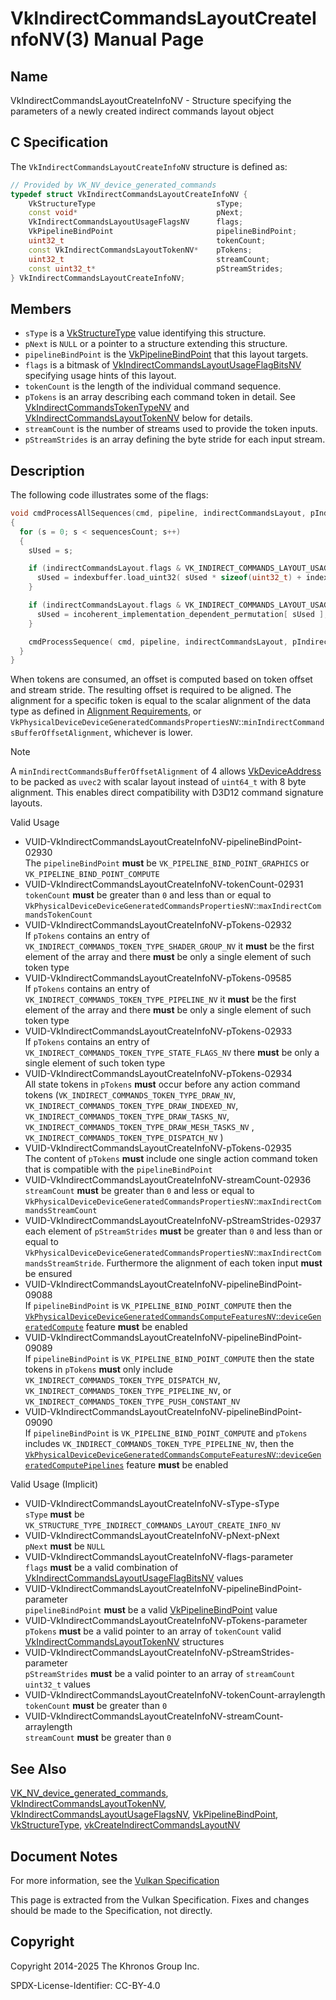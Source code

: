 # VkIndirectCommandsLayoutCreateInfoNV(3) Manual Page

## Name

VkIndirectCommandsLayoutCreateInfoNV - Structure specifying the parameters of a newly created indirect commands layout object



## [](#_c_specification)C Specification

The `VkIndirectCommandsLayoutCreateInfoNV` structure is defined as:

```c++
// Provided by VK_NV_device_generated_commands
typedef struct VkIndirectCommandsLayoutCreateInfoNV {
    VkStructureType                           sType;
    const void*                               pNext;
    VkIndirectCommandsLayoutUsageFlagsNV      flags;
    VkPipelineBindPoint                       pipelineBindPoint;
    uint32_t                                  tokenCount;
    const VkIndirectCommandsLayoutTokenNV*    pTokens;
    uint32_t                                  streamCount;
    const uint32_t*                           pStreamStrides;
} VkIndirectCommandsLayoutCreateInfoNV;
```

## [](#_members)Members

- `sType` is a [VkStructureType](https://registry.khronos.org/vulkan/specs/latest/man/html/VkStructureType.html) value identifying this structure.
- `pNext` is `NULL` or a pointer to a structure extending this structure.
- `pipelineBindPoint` is the [VkPipelineBindPoint](https://registry.khronos.org/vulkan/specs/latest/man/html/VkPipelineBindPoint.html) that this layout targets.
- `flags` is a bitmask of [VkIndirectCommandsLayoutUsageFlagBitsNV](https://registry.khronos.org/vulkan/specs/latest/man/html/VkIndirectCommandsLayoutUsageFlagBitsNV.html) specifying usage hints of this layout.
- `tokenCount` is the length of the individual command sequence.
- `pTokens` is an array describing each command token in detail. See [VkIndirectCommandsTokenTypeNV](https://registry.khronos.org/vulkan/specs/latest/man/html/VkIndirectCommandsTokenTypeNV.html) and [VkIndirectCommandsLayoutTokenNV](https://registry.khronos.org/vulkan/specs/latest/man/html/VkIndirectCommandsLayoutTokenNV.html) below for details.
- `streamCount` is the number of streams used to provide the token inputs.
- `pStreamStrides` is an array defining the byte stride for each input stream.

## [](#_description)Description

The following code illustrates some of the flags:

```c
void cmdProcessAllSequences(cmd, pipeline, indirectCommandsLayout, pIndirectCommandsTokens, sequencesCount, indexbuffer, indexbufferOffset)
{
  for (s = 0; s < sequencesCount; s++)
  {
    sUsed = s;

    if (indirectCommandsLayout.flags & VK_INDIRECT_COMMANDS_LAYOUT_USAGE_INDEXED_SEQUENCES_BIT_NV) {
      sUsed = indexbuffer.load_uint32( sUsed * sizeof(uint32_t) + indexbufferOffset);
    }

    if (indirectCommandsLayout.flags & VK_INDIRECT_COMMANDS_LAYOUT_USAGE_UNORDERED_SEQUENCES_BIT_NV) {
      sUsed = incoherent_implementation_dependent_permutation[ sUsed ];
    }

    cmdProcessSequence( cmd, pipeline, indirectCommandsLayout, pIndirectCommandsTokens, sUsed );
  }
}
```

When tokens are consumed, an offset is computed based on token offset and stream stride. The resulting offset is required to be aligned. The alignment for a specific token is equal to the scalar alignment of the data type as defined in [Alignment Requirements](https://registry.khronos.org/vulkan/specs/latest/html/vkspec.html#interfaces-alignment-requirements), or `VkPhysicalDeviceDeviceGeneratedCommandsPropertiesNV`::`minIndirectCommandsBufferOffsetAlignment`, whichever is lower.

Note

A `minIndirectCommandsBufferOffsetAlignment` of 4 allows [VkDeviceAddress](https://registry.khronos.org/vulkan/specs/latest/man/html/VkDeviceAddress.html) to be packed as `uvec2` with scalar layout instead of `uint64_t` with 8 byte alignment. This enables direct compatibility with D3D12 command signature layouts.

Valid Usage

- [](#VUID-VkIndirectCommandsLayoutCreateInfoNV-pipelineBindPoint-02930)VUID-VkIndirectCommandsLayoutCreateInfoNV-pipelineBindPoint-02930  
  The `pipelineBindPoint` **must** be `VK_PIPELINE_BIND_POINT_GRAPHICS` or `VK_PIPELINE_BIND_POINT_COMPUTE`
- [](#VUID-VkIndirectCommandsLayoutCreateInfoNV-tokenCount-02931)VUID-VkIndirectCommandsLayoutCreateInfoNV-tokenCount-02931  
  `tokenCount` **must** be greater than `0` and less than or equal to `VkPhysicalDeviceDeviceGeneratedCommandsPropertiesNV`::`maxIndirectCommandsTokenCount`
- [](#VUID-VkIndirectCommandsLayoutCreateInfoNV-pTokens-02932)VUID-VkIndirectCommandsLayoutCreateInfoNV-pTokens-02932  
  If `pTokens` contains an entry of `VK_INDIRECT_COMMANDS_TOKEN_TYPE_SHADER_GROUP_NV` it **must** be the first element of the array and there **must** be only a single element of such token type
- [](#VUID-VkIndirectCommandsLayoutCreateInfoNV-pTokens-09585)VUID-VkIndirectCommandsLayoutCreateInfoNV-pTokens-09585  
  If `pTokens` contains an entry of `VK_INDIRECT_COMMANDS_TOKEN_TYPE_PIPELINE_NV` it **must** be the first element of the array and there **must** be only a single element of such token type
- [](#VUID-VkIndirectCommandsLayoutCreateInfoNV-pTokens-02933)VUID-VkIndirectCommandsLayoutCreateInfoNV-pTokens-02933  
  If `pTokens` contains an entry of `VK_INDIRECT_COMMANDS_TOKEN_TYPE_STATE_FLAGS_NV` there **must** be only a single element of such token type
- [](#VUID-VkIndirectCommandsLayoutCreateInfoNV-pTokens-02934)VUID-VkIndirectCommandsLayoutCreateInfoNV-pTokens-02934  
  All state tokens in `pTokens` **must** occur before any action command tokens (`VK_INDIRECT_COMMANDS_TOKEN_TYPE_DRAW_NV`, `VK_INDIRECT_COMMANDS_TOKEN_TYPE_DRAW_INDEXED_NV`, `VK_INDIRECT_COMMANDS_TOKEN_TYPE_DRAW_TASKS_NV`, `VK_INDIRECT_COMMANDS_TOKEN_TYPE_DRAW_MESH_TASKS_NV` , `VK_INDIRECT_COMMANDS_TOKEN_TYPE_DISPATCH_NV` )
- [](#VUID-VkIndirectCommandsLayoutCreateInfoNV-pTokens-02935)VUID-VkIndirectCommandsLayoutCreateInfoNV-pTokens-02935  
  The content of `pTokens` **must** include one single action command token that is compatible with the `pipelineBindPoint`
- [](#VUID-VkIndirectCommandsLayoutCreateInfoNV-streamCount-02936)VUID-VkIndirectCommandsLayoutCreateInfoNV-streamCount-02936  
  `streamCount` **must** be greater than `0` and less or equal to `VkPhysicalDeviceDeviceGeneratedCommandsPropertiesNV`::`maxIndirectCommandsStreamCount`
- [](#VUID-VkIndirectCommandsLayoutCreateInfoNV-pStreamStrides-02937)VUID-VkIndirectCommandsLayoutCreateInfoNV-pStreamStrides-02937  
  each element of `pStreamStrides` **must** be greater than `0` and less than or equal to `VkPhysicalDeviceDeviceGeneratedCommandsPropertiesNV`::`maxIndirectCommandsStreamStride`. Furthermore the alignment of each token input **must** be ensured
- [](#VUID-VkIndirectCommandsLayoutCreateInfoNV-pipelineBindPoint-09088)VUID-VkIndirectCommandsLayoutCreateInfoNV-pipelineBindPoint-09088  
  If `pipelineBindPoint` is `VK_PIPELINE_BIND_POINT_COMPUTE` then the [`VkPhysicalDeviceDeviceGeneratedCommandsComputeFeaturesNV`::`deviceGeneratedCompute`](https://registry.khronos.org/vulkan/specs/latest/html/vkspec.html#features-deviceGeneratedCompute) feature **must** be enabled
- [](#VUID-VkIndirectCommandsLayoutCreateInfoNV-pipelineBindPoint-09089)VUID-VkIndirectCommandsLayoutCreateInfoNV-pipelineBindPoint-09089  
  If `pipelineBindPoint` is `VK_PIPELINE_BIND_POINT_COMPUTE` then the state tokens in `pTokens` **must** only include `VK_INDIRECT_COMMANDS_TOKEN_TYPE_DISPATCH_NV`, `VK_INDIRECT_COMMANDS_TOKEN_TYPE_PIPELINE_NV`, or `VK_INDIRECT_COMMANDS_TOKEN_TYPE_PUSH_CONSTANT_NV`
- [](#VUID-VkIndirectCommandsLayoutCreateInfoNV-pipelineBindPoint-09090)VUID-VkIndirectCommandsLayoutCreateInfoNV-pipelineBindPoint-09090  
  If `pipelineBindPoint` is `VK_PIPELINE_BIND_POINT_COMPUTE` and `pTokens` includes `VK_INDIRECT_COMMANDS_TOKEN_TYPE_PIPELINE_NV`, then the [`VkPhysicalDeviceDeviceGeneratedCommandsComputeFeaturesNV`::`deviceGeneratedComputePipelines`](https://registry.khronos.org/vulkan/specs/latest/html/vkspec.html#features-deviceGeneratedComputePipelines) feature **must** be enabled

Valid Usage (Implicit)

- [](#VUID-VkIndirectCommandsLayoutCreateInfoNV-sType-sType)VUID-VkIndirectCommandsLayoutCreateInfoNV-sType-sType  
  `sType` **must** be `VK_STRUCTURE_TYPE_INDIRECT_COMMANDS_LAYOUT_CREATE_INFO_NV`
- [](#VUID-VkIndirectCommandsLayoutCreateInfoNV-pNext-pNext)VUID-VkIndirectCommandsLayoutCreateInfoNV-pNext-pNext  
  `pNext` **must** be `NULL`
- [](#VUID-VkIndirectCommandsLayoutCreateInfoNV-flags-parameter)VUID-VkIndirectCommandsLayoutCreateInfoNV-flags-parameter  
  `flags` **must** be a valid combination of [VkIndirectCommandsLayoutUsageFlagBitsNV](https://registry.khronos.org/vulkan/specs/latest/man/html/VkIndirectCommandsLayoutUsageFlagBitsNV.html) values
- [](#VUID-VkIndirectCommandsLayoutCreateInfoNV-pipelineBindPoint-parameter)VUID-VkIndirectCommandsLayoutCreateInfoNV-pipelineBindPoint-parameter  
  `pipelineBindPoint` **must** be a valid [VkPipelineBindPoint](https://registry.khronos.org/vulkan/specs/latest/man/html/VkPipelineBindPoint.html) value
- [](#VUID-VkIndirectCommandsLayoutCreateInfoNV-pTokens-parameter)VUID-VkIndirectCommandsLayoutCreateInfoNV-pTokens-parameter  
  `pTokens` **must** be a valid pointer to an array of `tokenCount` valid [VkIndirectCommandsLayoutTokenNV](https://registry.khronos.org/vulkan/specs/latest/man/html/VkIndirectCommandsLayoutTokenNV.html) structures
- [](#VUID-VkIndirectCommandsLayoutCreateInfoNV-pStreamStrides-parameter)VUID-VkIndirectCommandsLayoutCreateInfoNV-pStreamStrides-parameter  
  `pStreamStrides` **must** be a valid pointer to an array of `streamCount` `uint32_t` values
- [](#VUID-VkIndirectCommandsLayoutCreateInfoNV-tokenCount-arraylength)VUID-VkIndirectCommandsLayoutCreateInfoNV-tokenCount-arraylength  
  `tokenCount` **must** be greater than `0`
- [](#VUID-VkIndirectCommandsLayoutCreateInfoNV-streamCount-arraylength)VUID-VkIndirectCommandsLayoutCreateInfoNV-streamCount-arraylength  
  `streamCount` **must** be greater than `0`

## [](#_see_also)See Also

[VK\_NV\_device\_generated\_commands](https://registry.khronos.org/vulkan/specs/latest/man/html/VK_NV_device_generated_commands.html), [VkIndirectCommandsLayoutTokenNV](https://registry.khronos.org/vulkan/specs/latest/man/html/VkIndirectCommandsLayoutTokenNV.html), [VkIndirectCommandsLayoutUsageFlagsNV](https://registry.khronos.org/vulkan/specs/latest/man/html/VkIndirectCommandsLayoutUsageFlagsNV.html), [VkPipelineBindPoint](https://registry.khronos.org/vulkan/specs/latest/man/html/VkPipelineBindPoint.html), [VkStructureType](https://registry.khronos.org/vulkan/specs/latest/man/html/VkStructureType.html), [vkCreateIndirectCommandsLayoutNV](https://registry.khronos.org/vulkan/specs/latest/man/html/vkCreateIndirectCommandsLayoutNV.html)

## [](#_document_notes)Document Notes

For more information, see the [Vulkan Specification](https://registry.khronos.org/vulkan/specs/latest/html/vkspec.html#VkIndirectCommandsLayoutCreateInfoNV)

This page is extracted from the Vulkan Specification. Fixes and changes should be made to the Specification, not directly.

## [](#_copyright)Copyright

Copyright 2014-2025 The Khronos Group Inc.

SPDX-License-Identifier: CC-BY-4.0